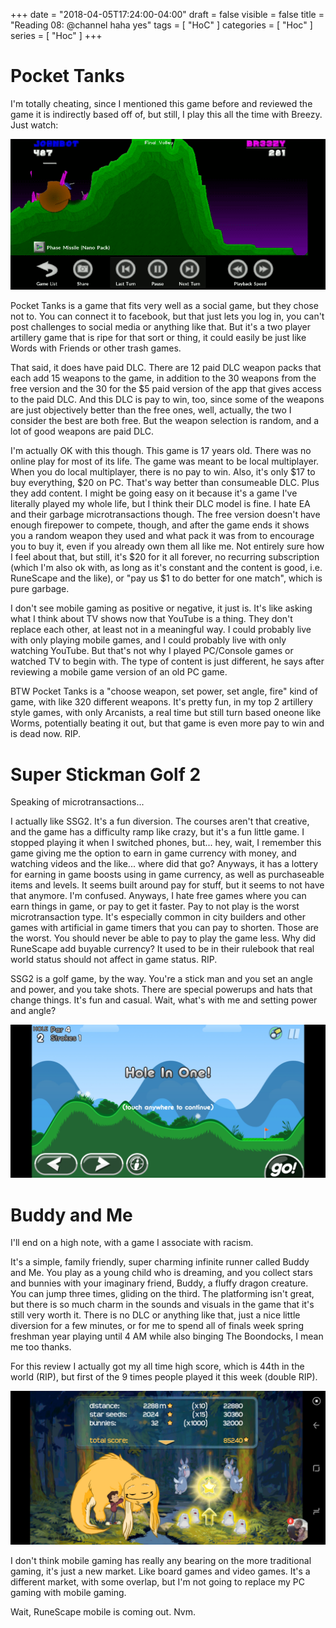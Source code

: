 +++
date = "2018-04-05T17:24:00-04:00"
draft = false
visible = false
title = "Reading 08: @channel haha yes"
tags = [ "HoC" ]
categories = [ "Hoc" ]
series = [ "Hoc" ]
+++

Pocket Tanks
===

I'm totally cheating, since I mentioned this game before and reviewed the game it is indirectly based off of, but still, I play this all the time with Breezy.
Just watch:

![gif](pt.gif)

Pocket Tanks is a game that fits very well as a social game, but they chose not to. You can connect it to facebook, but that just lets you log in, you can't
post challenges to social media or anything like that. But it's a two player artillery game
that is ripe for that sort or thing, it could easily be just like Words with Friends or other
trash games.

That said, it does have paid DLC. There are 12 paid DLC weapon packs that each add 15 weapons
to the game, in addition to the 30 weapons from the free version and the 30 for the $5 paid
version of the app that gives access to the paid DLC. And this DLC is pay to win, too, since
some of the weapons are just objectively better than the free ones, well, actually, the two
I consider the best are both free. But the weapon selection is random, and a lot of good
weapons are paid DLC.

I'm actually OK with this though. This game is 17 years old. There was no online play
for most of its life. The game was meant to be local multiplayer. When you do local multiplayer,
there is no pay to win. Also, it's only $17 to buy everything, $20 on PC. That's way better
than consumeable DLC. Plus they add content. I might be going easy on it because it's a game
I've literally played my whole life, but I think their DLC model is fine. I hate EA and their
garbage microtransactions though. The free version doesn't have enough firepower to compete, though, and after the game
ends it shows you a random weapon they used and what pack it was from to encourage you to buy it, even if you already own them all like me.
Not entirely sure how I feel about that, but still, it's $20 for it all forever, no recurring subscription (which I'm also ok with, as long as it's
constant and the content is good, i.e. RuneScape and the like), or "pay us $1 to do better for one match", which is pure garbage.

I don't see mobile gaming as positive or negative, it just is. It's like asking what I think about TV shows now that YouTube is a thing. They don't replace each other,
at least not in a meaningful way. I could probably live with only playing mobile games, and I could probably live with only watching YouTube. But that's not
why I played PC/Console games or watched TV to begin with. The type of content is just different, he says after reviewing a mobile game version of an old PC game.

BTW Pocket Tanks is a "choose weapon, set power, set angle, fire" kind of game, with like 320 different weapons. It's pretty fun, in my top 2 artillery style games,
with only Arcanists, a real time but still turn based oneone like Worms, potentially beating it out, but that game is even more pay to win and is dead now. RIP.

Super Stickman Golf 2
===

Speaking of microtransactions... 

I actually like SSG2. It's a fun diversion. The courses aren't that creative, and the game has a difficulty ramp like crazy, but it's a fun little game. I stopped
playing it when I switched phones, but... hey, wait, I remember this game giving me the option to earn in game currency with money, and watching videos and the
like... where did that go? Anyways, it has a lottery for earning in game boosts using in game currency, as well as purchaseable items and levels. It seems
built around pay for stuff, but it seems to not have that anymore. I'm confused. Anyways, I hate free games where you can earn things in game, or pay to get
it faster. Pay to not play is the worst microtransaction type. It's especially common in city builders and other games with artificial in game timers that you can
pay to shorten. Those are the worst. You should never be able to pay to play the game less. Why did RuneScape add buyable currency? It used to be in their rulebook
that real world status should not affect in game status. RIP.

SSG2 is a golf game, by the way. You're a stick man and you set an angle and power, and you take shots. There are special powerups and hats that change things. It's
fun and casual. Wait, what's with me and setting power and angle?

![golf](sg.jpg)

Buddy and Me
==

I'll end on a high note, with a game I associate with racism.

It's a simple, family friendly, super charming infinite runner called Buddy and Me. You play as a young child who is dreaming, and you collect stars and bunnies with
your imaginary friend, Buddy, a fluffy dragon creature. You can jump three times, gliding on the third. The platforming isn't great, but there is so much
charm in the sounds and visuals in the game that it's still very worth it. There is no DLC or anything like that, just a nice little diversion for a few minutes, or for
me to spend all of finals week spring freshman year playing until 4 AM while also binging The Boondocks, I mean me too thanks.

For this review I actually got my all time high score, which is 44th in the world (RIP), but first of the 9 times people played it this week (double RIP).

![buddy](bam.jpg)



I don't think mobile gaming has really any bearing on the more traditional gaming, it's just a new market. Like board games and video games. It's a different market,
with some overlap, but I'm not going to replace my PC gaming with mobile gaming.

Wait, RuneScape mobile is coming out. Nvm.
